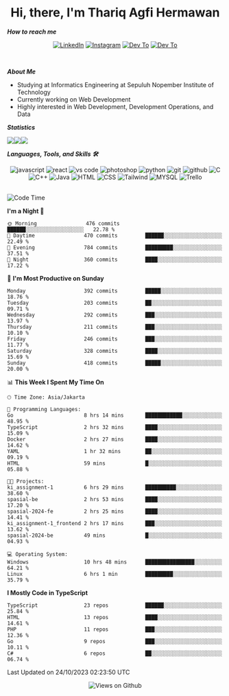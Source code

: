 <div align="center">
  <h1>Hi, there, I'm Thariq Agfi Hermawan</h1>
</div>


***How to reach me***
<p align='center'>
   <a href="https://www.linkedin.com/in/thariqagfihermawan" target="_blank"><img src="https://img.shields.io/badge/LinkedIn-0077B5?style=for-the-badge&logo=linkedin&logoColor=white" alt="LinkedIn"></a>
   <a href="https://www.instagram.com/thoriqagfi" target="_blank"><img src="https://img.shields.io/badge/Instagram-E4405F?style=for-the-badge&logo=instagram&logoColor=white" alt="Instagram"></a>
   <a href="https://medium.com/@thoriq.aghfi60" target="_blank"><img src="https://img.shields.io/badge/Medium-12100E?style=for-the-badge&logo=medium&logoColor=white" alt="Dev To"></a>
   <a href="https://linktr.ee/thoriqagfi" target="_blank"><img src="https://img.shields.io/badge/linktree-1de9b6?style=for-the-badge&logo=linktree&logoColor=white" alt="Dev To"></a>
</p>

<br>

***About Me***
- Studying at Informatics Engineering at Sepuluh Nopember Institute of Technology
- Currently working on Web Development
- Highly interested in Web Development, Development Operations, and Data

***Statistics***

<!-- [![GitHub Streak](http://github-readme-streak-stats.herokuapp.com?user=thoriqagfi&theme=dark)](https://git.io/streak-stats) -->

<div align="center">
  <div style="display: flex;">
    <img src="http://github-readme-streak-stats.herokuapp.com?user=thoriqagfi&theme=chartreuse-dark"/>
    <img src="https://github-readme-stats.vercel.app/api/top-langs/?username=thoriqagfi&layout=compact&&theme=chartreuse-dark&langs_count=8)](https://github.com/thoriqagfi"/>
    <img src="https://github-readme-stats.vercel.app/api?username=thoriqagfi&show_icons=true&theme=chartreuse-dark"/>
  </div>
</div>

<!-- [![Top Langs](https://github-readme-stats.vercel.app/api/top-langs/?username=thoriqagfi&layout=compact&&theme=chartreuse-dark&langs_count=8)](https://github.com/thoriqagfi)
< ![Agfi's GitHub stats](https://github-readme-stats.vercel.app/api?username=thoriqagfi&show_icons=true&theme=chartreuse-dark) -->

***Languages, Tools, and Skills 🛠***

  <div align="center">
    <img src="https://img.shields.io/badge/JavaScript-F7DF1E?style=for-the-badge&logo=javascript&logoColor=black" alt="javascript" />
    <img src="https://img.shields.io/badge/React-61DAFB?style=for-the-badge&logo=react&logoColor=black" alt="react" />
    <img src="https://img.shields.io/badge/vs%20code-007ACC?style=for-the-badge&logo=visual%20studio%20code&logoColor=white" alt="vs code" />
    <img src="https://img.shields.io/badge/adobe%20photoshop-31A8FF?style=for-the-badge&logo=adobe%20photoshop&logoColor=white" alt="photoshop" />
    <img src="https://img.shields.io/badge/python-3776AB?style=for-the-badge&logo=python&logoColor=white" alt="python" />
    <img src="https://img.shields.io/badge/Git-F05032?style=for-the-badge&logo=git&logoColor=white" alt="git" />
    <img src="https://img.shields.io/badge/GitHub-100000?style=for-the-badge&logo=github&logoColor=white" alt="github" />
    <img src="https://img.shields.io/badge/c-%2300599C.svg?style=for-the-badge&logo=c&logoColor=white" alt="C" />
    <img src="https://img.shields.io/badge/c++-%2300599C.svg?style=for-the-badge&logo=c%2B%2B&logoColor=white" alt="C++" />
    <img src="https://img.shields.io/badge/Java-ED8B00?style=for-the-badge&logo=java&logoColor=white" alt="Java"/>
    <img src="https://img.shields.io/badge/HTML5-E34F26?style=for-the-badge&logo=html5&logoColor=white" alt="HTML" />
    <img src="https://img.shields.io/badge/CSS-239120?&style=for-the-badge&logo=css3&logoColor=white" alt ="CSS" />
    <img src="https://img.shields.io/badge/tailwindcss-%2338B2AC.svg?style=for-the-badge&logo=tailwind-css&logoColor=white" alt="Tailwind" />
    <img src="https://img.shields.io/badge/MySQL-00000F?style=for-the-badge&logo=mysql&logoColor=white" alt="MYSQL" />
    <img src="https://img.shields.io/badge/Trello-%23026AA7.svg?style=for-the-badge&logo=Trello&logoColor=white" alt="Trello" />
  </div><br>

<!--START_SECTION:waka-->
![Code Time](http://img.shields.io/badge/Code%20Time-717%20hrs%2057%20mins-blue)

**I'm a Night 🦉** 

```text
🌞 Morning                476 commits         ██████░░░░░░░░░░░░░░░░░░░   22.78 % 
🌆 Daytime                470 commits         ██████░░░░░░░░░░░░░░░░░░░   22.49 % 
🌃 Evening                784 commits         █████████░░░░░░░░░░░░░░░░   37.51 % 
🌙 Night                  360 commits         ████░░░░░░░░░░░░░░░░░░░░░   17.22 % 
```
📅 **I'm Most Productive on Sunday** 

```text
Monday                   392 commits         █████░░░░░░░░░░░░░░░░░░░░   18.76 % 
Tuesday                  203 commits         ██░░░░░░░░░░░░░░░░░░░░░░░   09.71 % 
Wednesday                292 commits         ███░░░░░░░░░░░░░░░░░░░░░░   13.97 % 
Thursday                 211 commits         ███░░░░░░░░░░░░░░░░░░░░░░   10.10 % 
Friday                   246 commits         ███░░░░░░░░░░░░░░░░░░░░░░   11.77 % 
Saturday                 328 commits         ████░░░░░░░░░░░░░░░░░░░░░   15.69 % 
Sunday                   418 commits         █████░░░░░░░░░░░░░░░░░░░░   20.00 % 
```


📊 **This Week I Spent My Time On** 

```text
🕑︎ Time Zone: Asia/Jakarta

💬 Programming Languages: 
Go                       8 hrs 14 mins       ████████████░░░░░░░░░░░░░   48.95 % 
TypeScript               2 hrs 32 mins       ████░░░░░░░░░░░░░░░░░░░░░   15.09 % 
Docker                   2 hrs 27 mins       ████░░░░░░░░░░░░░░░░░░░░░   14.62 % 
YAML                     1 hr 32 mins        ██░░░░░░░░░░░░░░░░░░░░░░░   09.19 % 
HTML                     59 mins             █░░░░░░░░░░░░░░░░░░░░░░░░   05.88 % 

🐱‍💻 Projects: 
ki_assignment-1          6 hrs 29 mins       ██████████░░░░░░░░░░░░░░░   38.60 % 
spasial-be               2 hrs 53 mins       ████░░░░░░░░░░░░░░░░░░░░░   17.20 % 
spasial-2024-fe          2 hrs 25 mins       ████░░░░░░░░░░░░░░░░░░░░░   14.41 % 
ki_assignment-1_frontend 2 hrs 17 mins       ███░░░░░░░░░░░░░░░░░░░░░░   13.62 % 
spasial-2024-be          49 mins             █░░░░░░░░░░░░░░░░░░░░░░░░   04.93 % 

💻 Operating System: 
Windows                  10 hrs 48 mins      ████████████████░░░░░░░░░   64.21 % 
Linux                    6 hrs 1 min         █████████░░░░░░░░░░░░░░░░   35.79 % 
```

**I Mostly Code in TypeScript** 

```text
TypeScript               23 repos            ██████░░░░░░░░░░░░░░░░░░░   25.84 % 
HTML                     13 repos            ████░░░░░░░░░░░░░░░░░░░░░   14.61 % 
PHP                      11 repos            ███░░░░░░░░░░░░░░░░░░░░░░   12.36 % 
Go                       9 repos             ███░░░░░░░░░░░░░░░░░░░░░░   10.11 % 
C#                       6 repos             ██░░░░░░░░░░░░░░░░░░░░░░░   06.74 % 
```




 Last Updated on 24/10/2023 02:23:50 UTC
<!--END_SECTION:waka-->

<div align="center">
<img src="https://komarev.com/ghpvc/?username=thoriqagfi&color=blue" alt="Views on Github" />
</div>